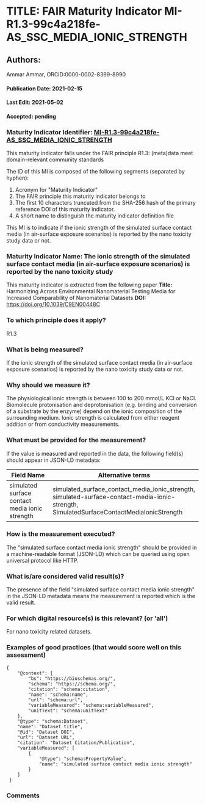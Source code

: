 # TITLE: FAIR Maturity Indicator MI-R1.3-99c4a218fe-AS_SSC_MEDIA_IONIC_STRENGTH

## Authors: 
Ammar Ammar, ORCID:0000-0002-8399-8990

#### Publication Date: 2021-02-15
#### Last Edit: 2021-05-02
#### Accepted: pending

### Maturity Indicator Identifier: [MI-R1.3-99c4a218fe-AS_SSC_MEDIA_IONIC_STRENGTH](https://w3id.org/fair/maturity_indicator/terms/Gen2/MI-R1.3-99c4a218fe-AS_SSC_MEDIA_IONIC_STRENGTH)

This maturity indicator falls under the FAIR principle R1.3:
(meta)data meet domain-relevant community standards

The ID of this MI is composed of the following segments (separated by hyphen):
1. Acronym for "Maturity Indicator"
1. The FAIR principle this maturity indicator belongs to
1. The first 10 characters truncated from the SHA-256 hash of the primary reference DOI of this maturity indicator.
1. A short name to distinguish the maturity indicator definition file

This MI is to indicate if the ionic strength of the simulated surface contact media (in air-surface exposure scenarios) is reported by the nano toxicity study data or not.

### Maturity Indicator Name:  The ionic strength of the simulated surface contact media (in air-surface exposure scenarios) is reported by the nano toxicity study

This maturity indicator is extracted from the following paper 
**Title:** Harmonizing Across Environmental Nanomaterial Testing Media for Increased Comparability of Nanomaterial Datasets
**DOI:** https://doi.org/10.1039/C9EN00448C

### To which principle does it apply?  
R1.3

### What is being measured?
If the ionic strength of the simulated surface contact media (in air-surface exposure scenarios) is reported by the nano toxicity study data or not.

### Why should we measure it?
The physiological ionic strength is between 100 to 200 mmol/L KCl or NaCl.
Biomolecule protonisation and deprotonisation (e.g. binding and conversion of a substrate by the enzyme) depend on the ionic composition of the surrounding medium.
Ionic strength is calculated from either reagent addition or from conductivity measurements.

### What must be provided for the measurement?
If the value is measured and reported in the data, the following field(s) should appear in JSON-LD metadata: 

| Field Name                                     | Alternative terms                                                                                                                                |
| ---------------------------------------------- | ------------------------------------------------------------------------------------------------------------------------------------------------ |
| simulated surface contact media ionic strength | simulated_surface_contact_media_ionic_strength,<br>simulated-surface-contact-media-ionic-strength,<br>SimulatedSurfaceContactMediaIonicStrength  |

### How is the measurement executed?
The "simulated surface contact media ionic strength" should be provided in a machine-readable format (JSON-LD) which can be queried using open universal protocol like HTTP.

### What is/are considered valid result(s)?
The presence of the field "simulated surface contact media ionic strength" in the JSON-LD metadata means the measurement is reported which is the valid result.

### For which digital resource(s) is this relevant? (or 'all')
For nano toxicity related datasets.  

### Examples of good practices (that would score well on this assessment)
```{json}
{
 	"@context": {
 		"bs": "https://bioschemas.org/",
 		"schema": "https://schema.org/",
 		"citation": "schema:citation",
 		"name": "schema:name",
 		"url": "schema:url",
 		"variableMeasured": "schema:variableMeasured",
 		"unitText": "schema:unitText"
 	},
 	"@type": "schema:Dataset",
 	"name": "Dataset title",
 	"@id": "Dataset DOI",
 	"url": "Dataset URL",
 	"citation": "Dataset Citation/Publication",
 	"variableMeasured": [
 		{
 			"@type": "schema:PropertyValue",
 			"name": "simulated surface contact media ionic strength"
 		}
 	]
 }
```

### Comments


